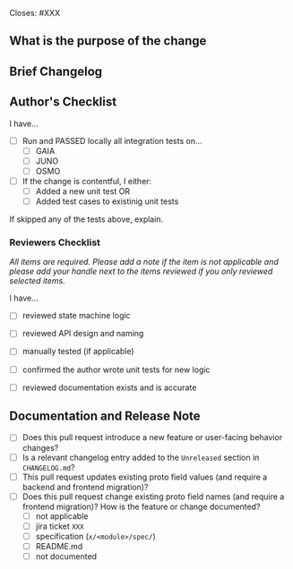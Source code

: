<!-- < < < < < < < < < < < < < < < < < < < < < < < < < < < < < < < < < ☺
v                               ✰  Thanks for creating a PR! ✰    
v    Before smashing the submit button please review the checkboxes.
v    If a checkbox is n/a - please still include it but + a little note why
v    If your PR doesn't close an issue, that's OK!  Just remove the Closes: #XXX line!
☺ > > > > > > > > > > > > > > > > > > > > > > > > > > > > > > > > >  -->

Closes: #XXX

## What is the purpose of the change

<!-- Add a description of the overall background and high level changes that this PR introduces

*(E.g.: This pull request improves documation of area A by adding ....* -->


## Brief Changelog

<!-- *(for example:)*
 
  - *The metadata is stored in the blob store on job creation time as a persistent artifact*
  - *Deployments RPC transmits only the blob storage reference*
  - *Daemons retrieve the RPC data from the blob cache* -->


## Author's Checklist

I have...

- [ ] Run and PASSED locally all integration tests on...
    - [ ] GAIA
    - [ ] JUNO
    - [ ] OSMO
- [ ] If the change is contentful, I either:
    - [ ] Added a new unit test OR 
    - [ ] Added test cases to existinig unit tests

If skipped any of the tests above, explain.
<!-- *(example:)*
  - *Added unit test that validates ...*
  - *Added integration tests for end-to-end deployment with ...*
  - *Extended integration test for ...*
  - *Manually verified the change by ...* -->

### Reviewers Checklist

*All items are required. Please add a note if the item is not applicable and please add
your handle next to the items reviewed if you only reviewed selected items.*

I have...

- [ ] reviewed state machine logic
- [ ] reviewed API design and naming
- [ ] manually tested (if applicable)
- [ ] confirmed the author wrote unit tests for new logic
- [ ] reviewed documentation exists and is accurate


## Documentation and Release Note

  - [ ] Does this pull request introduce a new feature or user-facing behavior changes? 
  - [ ] Is a relevant changelog entry added to the `Unreleased` section in `CHANGELOG.md`?
  - [ ] This pull request updates existing proto field values (and require a backend and frontend migration)? 
  - [ ] Does this pull request change existing proto field names (and require a frontend migration)?
  How is the feature or change documented? 
      - [ ] not applicable
      - [ ] jira ticket `XXX` 
      - [ ] specification (`x/<module>/spec/`) 
      - [ ] README.md 
      - [ ] not documented
